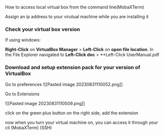 How to access local virtual box from the command line(MobaXTerm)

Assign an ip address to your virutual machine while you are installing it

### Check your virtual box version 

If using windows:

**Right-Click** on **VirtualBox Manager** > **Left-Click** on **open file location**. In the File Explorer navigated to **Left-Click doc** > **Left-Click UserManual.pdf

### Download and setup extension pack for your version of VirtualBox 



Go to preferences 
![[Pasted image 20230831110052.png]]

Go to Extensions 

![[Pasted image 20230831110509.png]]

click on the green plus button on the right side, add the extension 



now when you turn your virtual machine on, you can access it through your cli (MobaXTerm) (SSH)
